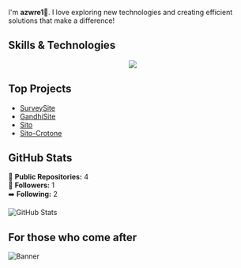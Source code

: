 I'm **azwre1**👋. I love exploring new technologies and creating efficient solutions that make a difference!

## Skills & Technologies
<p align="center">
  <a href="https://skillicons.dev">
    <img src="https://skillicons.dev/icons?i=js,html,css,docker,linux,windows" />
  </a>
</p>

## Top Projects

- [SurveySite](https://github.com/azwre1/SurveySite)
- [GandhiSite](https://github.com/azwre1/GandhiSite)
- [Sito](https://github.com/azwre1/Sito)
- [Sito-Crotone](https://github.com/azwre1/Sito-Crotone)

## GitHub Stats

🌟 **Public Repositories:** 4  
👥 **Followers:** 1  
➡️ **Following:** 2  

![GitHub Stats](https://github-readme-stats.vercel.app/api?username=azwre1&show_icons=true&theme=radical)

## For those who come after 

![Banner](https://user-images.githubusercontent.com/74038190/225813708-98b745f2-7d22-48cf-9150-083f1b00d6c9.gif)

